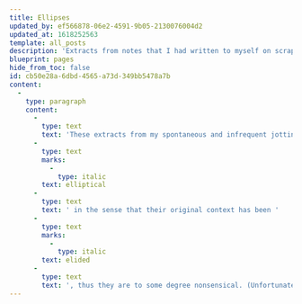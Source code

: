 ```yaml
---
title: Ellipses
updated_by: ef566878-06e2-4591-9b05-2130076004d2
updated_at: 1618252563
template: all_posts
description: 'Extracts from notes that I had written to myself on scraps of paper.'
blueprint: pages
hide_from_toc: false
id: cb50e28a-6dbd-4565-a73d-349bb5478a7b
content:
  -
    type: paragraph
    content:
      -
        type: text
        text: 'These extracts from my spontaneous and infrequent jottings-down – scraps of paper fluttering by in the wind – are '
      -
        type: text
        marks:
          -
            type: italic
        text: elliptical
      -
        type: text
        text: ' in the sense that their original context has been '
      -
        type: text
        marks:
          -
            type: italic
        text: elided
      -
        type: text
        text: ', thus they are to some degree nonsensical. (Unfortunately ‘ellipsis’ and ‘elide’ turn out to be etymologically unrelated.)'
---
```

